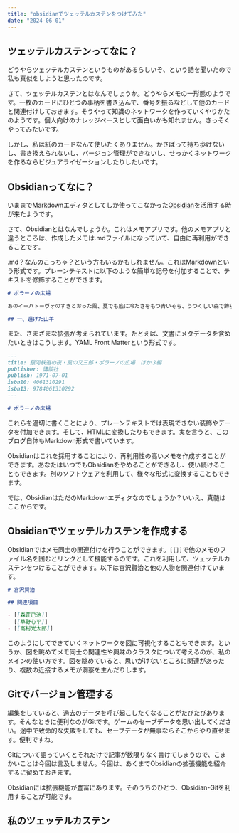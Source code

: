```yaml
---
title: "obsidianでツェッテルカステンをつけてみた"
date: "2024-06-01"
---
```

## ツェッテルカステンってなに？

どうやらツェッテルカステンというものがあるらしいぞ、という話を聞いたので私も真似をしようと思ったのです。

さて、ツェッテルカステンとはなんでしょうか。どうやらメモの一形態のようです。一枚のカードにひとつの事柄を書き込んで、番号を振るなどして他のカードと関連付けしておきます。そうやって知識のネットワークを作っていくやりかたのようです。個人向けのナレッジベースとして面白いかも知れません。さっそくやってみたいです。

しかし、私は紙のカードなんて使いたくありません。かさばって持ち歩けないし、書き換えられないし、バージョン管理ができないし、せっかくネットワークを作るならビジュアライゼーションしたりしたいです。

## Obsidianってなに？

いままでMarkdownエディタとしてしか使ってこなかった[Obsidian](https://obsidian.md/)を活用する時が来たようです。

さて、Obsidianとはなんでしょうか。これはメモアプリです。他のメモアプリと違うところは、作成したメモは.mdファイルになっていて、自由に再利用ができることです。

.md？なんのこっちゃ？という方もいるかもしれません。これはMarkdownという形式です。プレーンテキストに以下のような簡単な記号を付加することで、テキストを修飾することができます。

```md
# ポラーノの広場

あのイーハトーヴォのすきとおった風、夏でも底に冷たさをもつ青いそら、うつくしい森で飾られたモリーオ市、郊外のぎらぎらひかる草の波。

## 一、遁げた山羊
```

また、さまざまな拡張が考えられています。たとえば、文書にメタデータを含めたいときはこうします。YAML Front Matterという形式です。

```md
---
title: 銀河鉄道の夜・風の又三郎・ポラーノの広場　ほか３編
publisher: 講談社
publish: 1971-07-01
isbn10: 4061310291
isbn13: 9784061310292
---

# ポラーノの広場
```

これらを適切に書くことにより、プレーンテキストでは表現できない装飾やデータを付加できます。そして、HTMLに変換したりもできます。実を言うと、このブログ自体もMarkdown形式で書いています。

Obsidianはこれを採用することにより、再利用性の高いメモを作成することができます。あなたはいつでもObsidianをやめることができるし、使い続けることもできます。別のソフトウェアを利用して、様々な形式に変換することもできます。

では、ObsidianはただのMarkdownエディタなのでしょうか？いいえ、真髄はここからです。

## Obsidianでツェッテルカステンを作成する

Obsidianではメモ同士の関連付けを行うことができます。`[[]]`で他のメモのファイル名を囲むとリンクとして機能するのです。これを利用して、ツェッテルカステンをつけることができます。以下は宮沢賢治と他の人物を関連付けています。

```md
# 宮沢賢治

## 関連項目

- [[森荘已池]]
- [[草野心平]]
- [[高村光太郎]]
```

このようにしてできていくネットワークを図に可視化することもできます。というか、図を眺めてメモ同士の関連性や興味のクラスタについて考えるのが、私のメインの使い方です。図を眺めていると、思いがけないところに関連があったり、複数の近接するメモが洞察を生んだりします。

## Gitでバージョン管理する

編集をしていると、過去のデータを呼び起こしたくなることがたびたびあります。そんなときに便利なのがGitです。ゲームのセーブデータを思い出してください。途中で致命的な失敗をしても、セーブデータが無事ならそこからやり直せます。便利ですね。

Gitについて語っていくとそれだけで記事が数限りなく書けてしまうので、こまかいことは今回は言及しません。今回は、あくまでObsidianの拡張機能を紹介するに留めておきます。

Obsidianには拡張機能が豊富にあります。そのうちのひとつ、Obsidian-Gitを利用することが可能です。

## 私のツェッテルカステン

